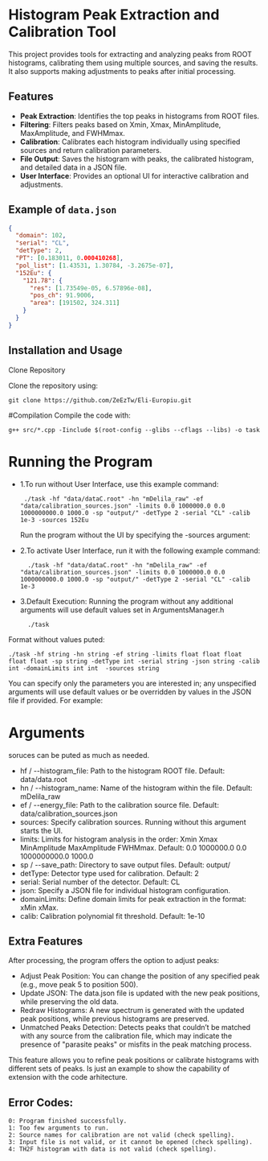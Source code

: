 # Histogram Peak Extraction and Calibration Tool

This project provides tools for extracting and analyzing peaks from ROOT histograms, calibrating them using multiple sources, and saving the results. It also supports making adjustments to peaks after initial processing.

## Features

- **Peak Extraction**: Identifies the top peaks in histograms from ROOT files.
- **Filtering**: Filters peaks based on Xmin, Xmax, MinAmplitude, MaxAmplitude, and FWHMmax.
- **Calibration**: Calibrates each histogram individually using specified sources and return calibration parameters.
- **File Output**: Saves the histogram with peaks, the calibrated histogram, and detailed data in a JSON file.
- **User Interface**: Provides an optional UI for interactive calibration and adjustments.

## Example of `data.json`

```json
{
  "domain": 102,
  "serial": "CL",
  "detType": 2,
  "PT": [0.183011, 0.000410268],
  "pol_list": [1.43531, 1.30784, -3.2675e-07],
  "152Eu": {
    "121.78": {
      "res": [1.73549e-05, 6.57896e-08],
      "pos_ch": 91.9006,
      "area": [191502, 324.311]
    }
  }
}
```

## Installation and Usage
Clone Repository

Clone the repository using:

    git clone https://github.com/ZeEzTw/Eli-Europiu.git

#Compilation
Compile the code with:

    g++ src/*.cpp -Iinclude $(root-config --glibs --cflags --libs) -o task


# Running the Program
 
 - 1.To run without User Interface, use this example command:

        ./task -hf "data/dataC.root" -hn "mDelila_raw" -ef "data/calibration_sources.json" -limits 0.0 1000000.0 0.0 1000000000.0 1000.0 -sp "output/" -detType 2 -serial "CL" -calib 1e-3 -sources 152Eu
   
   Run the program without the UI by specifying the -sources argument:

- 2.To activate User Interface, run it with the following example command:

        ./task -hf "data/dataC.root" -hn "mDelila_raw" -ef "data/calibration_sources.json" -limits 0.0 1000000.0 0.0 1000000000.0 1000.0 -sp "output/" -detType 2 -serial "CL" -calib 1e-3
  
- 3.Default Execution: Running the program without any additional arguments will use default values set in ArgumentsManager.h

		./task
  
Format without values puted: 
  		
    ./task -hf string -hn string -ef string -limits float float float float float -sp string -detType int -serial string -json string -calib int -domainLimits int int  -sources string

You can specify only the parameters you are interested in; any unspecified arguments will use default values or be overridden by values in the JSON file if provided. For example:

# Arguments

soruces can be puted as much as needed.


- hf / --histogram_file: Path to the histogram ROOT file. Default: data/data.root
- hn / --histogram_name: Name of the histogram within the file. Default: mDelila_raw
- ef / --energy_file: Path to the calibration source file. Default: data/calibration_sources.json
- sources: Specify calibration sources. Running without this argument starts the UI.
- limits: Limits for histogram analysis in the order: Xmin Xmax MinAmplitude MaxAmplitude FWHMmax. Default: 0.0 1000000.0 0.0 1000000000.0 1000.0
- sp / --save_path: Directory to save output files. Default: output/
- detType: Detector type used for calibration. Default: 2
- serial: Serial number of the detector. Default: CL
- json: Specify a JSON file for individual histogram configuration.
- domainLimits: Define domain limits for peak extraction in the format: xMin xMax.
- calib: Calibration polynomial fit threshold. Default: 1e-10
## Extra Features

After processing, the program offers the option to adjust peaks:

   - Adjust Peak Position: You can change the position of any specified peak (e.g., move peak 5 to position 500).
   - Update JSON: The data.json file is updated with the new peak positions, while preserving the old data.
   - Redraw Histograms: A new spectrum is generated with the updated peak positions, while previous histograms are preserved.
   - Unmatched Peaks Detection: Detects peaks that couldn’t be matched with any source from the calibration file, which may indicate the presence of "parasite peaks" or misfits in the peak matching process.
	
This feature allows you to refine peak positions or calibrate histograms with different sets of peaks.
Is just an example to show the capability of extension with the code arhitecture.
## Error Codes:

    0: Program finished successfully.
    1: Too few arguments to run.
    2: Source names for calibration are not valid (check spelling).
    3: Input file is not valid, or it cannot be opened (check spelling).
    4: TH2F histogram with data is not valid (check spelling).



